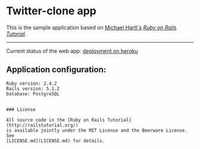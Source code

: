 # Twitter-clone app

This is the sample application based on [Michael Hartl`s](http://www.michaelhartl.com/)
[_Ruby on Rails Tutorial_](http://www.railstutorial.org/).

---

Current status of the web app: [deployment on heroku](https://guarded-castle-59257.herokuapp.com/)

## Application configuration:

```
Ruby version: 2.4.2
Rails version: 5.1.2
Database: PostgreSQL


### License

All source code in the [Ruby on Rails Tutorial](http://railstutorial.org/)
is available jointly under the MIT License and the Beerware License. See
[LICENSE.md](LICENSE.md) for details.
```
